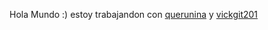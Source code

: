 Hola Mundo :)
estoy trabajandon con [querunina](https://github.com/querunina) y [vickgit201](https://github.com/vickgit201)
